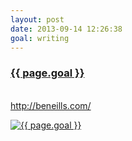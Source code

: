 ```yaml
---
layout: post
date: 2013-09-14 12:26:38
goal: writing
---
```


<h3 class="graph-align goal-title">
    <a href="https://www.beeminder.com/beneills/goals/writing" target="_blank">{{ page.goal }}</a>
</h3>

<br />
<div class="graph-align goal-text goal-description">
      <a href="http://beneills.com/">http://beneills.com/</a>
</div>

[![{{ page.goal }}](https://www.beeminder.com/beneills/goals/writing/graph)](https://www.beeminder.com/beneills/goals/writing)
